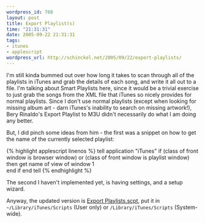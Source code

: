 ```yaml
--- 
wordpress_id: 768
layout: post
title: Export Playlist(s)
time: "21:31:31"
date: 2005-09-22 21:31:31
tags: 
- itunes
- applescript
wordpress_url: http://schinckel.net/2005/09/22/export-playlists/
---
```

I'm still kinda bummed out over how long it takes to scan through all of the playlists in iTunes and grab the details of each song, and write it all out to a file. I'm talking about Smart Playlists here, since it would be a trivial exercise to just grab the songs from the XML file that iTunes so nicely provides for normal playlists. Since I don't use normal playlists (except when looking for missing album art - darn iTunes's inability to search on missing artwork!), Bery Rinaldo's Export Playlist to M3U didn't necessarily do what I am doing any better.

But, I did pinch some ideas from him - the first was a snippet on how to get the name of the currently selected playlist:

{% highlight applescript linenos %}
tell application "iTunes"
    if (class of front window is browser window) or (class of front window is playlist window) then
        get name of view of window 1	
    end if
end tell
{% endhighlight %}


The second I haven't implemented yet, is having settings, and a setup wizard.

Anyway, the updated version is [Export Playlists.scpt][1], put it in `~/Library/iTunes/Scripts` (User only) or `/Library/iTunes/Scripts` (System-wide).

   [1]: http://members.optusnet.com.au/~matt.schinckel/files/Export%20Playlists.scpt

